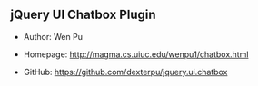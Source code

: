 

jQuery UI Chatbox Plugin
------------------------

* Author: Wen Pu

* Homepage: http://magma.cs.uiuc.edu/wenpu1/chatbox.html

* GitHub: https://github.com/dexterpu/jquery.ui.chatbox
